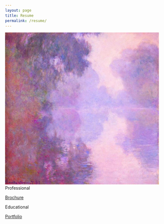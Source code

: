 ```yaml
---
layout: page
title: Resume
permalink: /resume/
---
```


<img src="/image/ClaudeMonet.RiverSeine.jpg" alt="monet">

<br>
Professional

<a href="https://github.com/cjharris/datascience/blob/master/image/brochure.pdf">Brochure</a>

Educational

<a href="https://github.com/cjharris/datascience/blob/master/image/portfolio.pdf">Portfolio</a>
